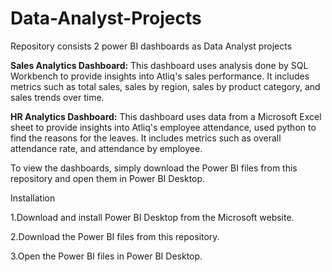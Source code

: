 # Data-Analyst-Projects
Repository consists 2 power BI dashboards as Data Analyst projects


**Sales Analytics Dashboard:** This dashboard uses analysis done by SQL Workbench to provide insights into Atliq's sales performance. 
It includes metrics such as total sales, sales by region, sales by product category, and sales trends over time.

**HR Analytics Dashboard:** This dashboard uses data from a Microsoft Excel sheet to provide insights into Atliq's employee attendance, used python to find the reasons for the leaves. It includes metrics such as overall attendance rate, and attendance by employee.


To view the dashboards, simply download the Power BI files from this repository and open them in Power BI Desktop.

Installation

  1.Download and install Power BI Desktop from the Microsoft website.

  2.Download the Power BI files from this repository.

  3.Open the Power BI files in Power BI Desktop.

